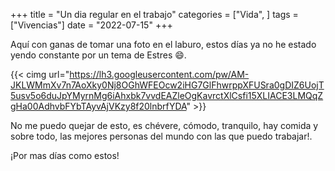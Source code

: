 +++
title = "Un dia regular en el trabajo"
categories = ["Vida", ]
tags = ["Vivencias"]
date = "2022-07-15"
+++

Aquí con ganas de tomar una foto en el laburo, estos días ya no he estado yendo constante por un tema de Estres :smile:.

{{< cimg url="https://lh3.googleusercontent.com/pw/AM-JKLWMmXv7n7AoXky0Nj8OGhWFEOcw2iHG7GlFhwrppXFUSra0gDIZ6UojT5usv5o6duJpYMyrnMg6iAhxbk7vvdEAZleOgKavrctXlCsfi15XLIACE3LMQqZgHa00AdhvbFYbTAyvAjVKzy8f20lnbrfYDA" >}}

No me puedo quejar de esto, es chévere, cómodo, tranquilo, hay comida y sobre todo, las mejores personas del mundo con las que puedo trabajar!.

¡Por mas días como estos!
